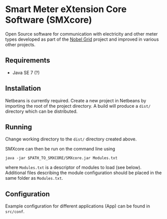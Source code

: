 # Smart Meter eXtension Core Software (SMXcore)
Open Source software for communication with electricity and other meter types developed as part of the [Nobel Grid](http://nobelgrid.eu/) project and improved in various other projects.

## Requirements

* Java SE 7 (?)

## Installation
Netbeans is currently required. Create a new project in Netbeans by importing the root of the project directory. A build will produce a `dist/` directory which can be distributed. 

## Running

Change working directory to the `dist/` directory created above.

SMXcore can then be run on the command line using 

`java -jar $PATH_TO_SMXCORE/SMXcore.jar Modules.txt`

where `Modules.txt` is a descriptor of modules to load (see below). Additional files describing the module configuration should be placed in the same folder as `Modules.txt`.

## Configuration

Example configuration for different applications (App) can be found in `src/conf`. 
